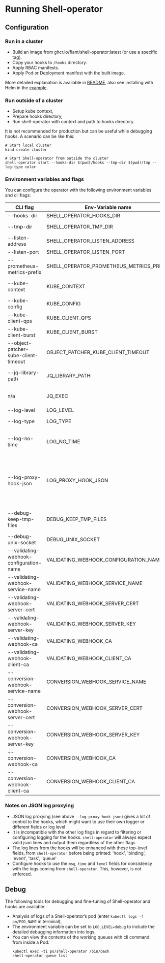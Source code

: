 # Running Shell-operator

## Configuration

### Run in a cluster

- Build an image from ghcr.io/flant/shell-operator:latest (or use a specific tag).
- Copy your hooks to `/hooks` directory.
- Apply RBAC manifests.
- Apply Pod or Deployment manifest with the built image.

More detailed explanation is available in [README](README.md#quickstart), also see installing with Helm in the [example](/examples/201-install-with-helm-chart).

### Run outside of a cluster

- Setup kube context,
- Prepare hooks directory,
- Run shell-operator with context and path to hooks directory.

It is not recommended for production but can be useful while debugging hooks. A scenario can be like this:

```
# Start local cluster
kind create cluster

# Start Shell-operator from outside the cluster
shell-operator start --hooks-dir $(pwd)/hooks --tmp-dir $(pwd)/tmp --log-type color

```

### Environment variables and flags

You can configure the operator with the following environment variables and cli flags:

| CLI flag                                | Env-Variable name                        | Default                                  | Description                                                                                                                                                                                                                                             |
|-----------------------------------------|------------------------------------------|------------------------------------------|---------------------------------------------------------------------------------------------------------------------------------------------------------------------------------------------------------------------------------------------------------|
| --hooks-dir                             | SHELL_OPERATOR_HOOKS_DIR                 | `""`                                     | A path to a hooks file structure                                                                                                                                                                                                                        |
| --tmp-dir                               | SHELL_OPERATOR_TMP_DIR                   | `"/tmp/shell-operator"`                  | A path to store temporary files with data for hooks                                                                                                                                                                                                     |
| --listen-address                        | SHELL_OPERATOR_LISTEN_ADDRESS            | `"0.0.0.0"`                              | Address to use for HTTP serving.                                                                                                                                                                                                                        |
| --listen-port                           | SHELL_OPERATOR_LISTEN_PORT               | `"9115"`                                 | Port to use for HTTP serving.                                                                                                                                                                                                                           |
| --prometheus-metrics-prefix             | SHELL_OPERATOR_PROMETHEUS_METRICS_PREFIX | `"shell_operator_"`                      | A prefix for metrics names.                                                                                                                                                                                                                             |
| --kube-context                          | KUBE_CONTEXT                             | `""`                                     | The name of the kubeconfig context to use. (as a `--context` flag of kubectl)                                                                                                                                                                           |
| --kube-config                           | KUBE_CONFIG                              | `""`                                     | Path to the kubeconfig file. (as a `$KUBECONFIG` for kubectl)                                                                                                                                                                                           |
| --kube-client-qps                       | KUBE_CLIENT_QPS                          | `5`                                      | QPS for rate limiter of k8s.io/client-go                                                                                                                                                                                                                |
| --kube-client-burst                     | KUBE_CLIENT_BURST                        | `10`                                     | burst for rate limiter of k8s.io/client-go                                                                                                                                                                                                              |
| --object-patcher-kube-client-timeout    | OBJECT_PATCHER_KUBE_CLIENT_TIMEOUT       | `10s`                                    | timeout for object patcher's requests to the Kubernetes API server                                                                                                                                                                                      |
| --jq-library-path                       | JQ_LIBRARY_PATH                          | `""`                                     | Prepend directory to the search list for jq modules (works as `jq -L`).                                                                                                                                                                                 |
| n/a                                     | JQ_EXEC                                  | `""`                                     | Set to `yes` to use jq as executable — it is more for **developing purposes**.                                                                                                                                                                          |
| --log-level                             | LOG_LEVEL                                | `"info"`                                 | Logging level: `debug`, `info`, `error`.                                                                                                                                                                                                                |
| --log-type                              | LOG_TYPE                                 | `"text"`                                 | Logging formatter type: `json`, `text` or `color`.                                                                                                                                                                                                      |
| --log-no-time                           | LOG_NO_TIME                              | `false`                                  | Disable timestamp logging if flag is present. Useful when output is redirected to logging system that already adds timestamps.                                                                                                                          |
| --log-proxy-hook-json                   | LOG_PROXY_HOOK_JSON                      | `false`                                  | Delegate hook stdout/ stderr JSON logging to the hooks and act as a proxy that adds some extra fields before just printing the output. **NOTE: It ignores `LOG_TYPE` for the output of the hooks; expects JSON lines to stdout/ stderr from the hooks** |
| --debug-keep-tmp-files                  | DEBUG_KEEP_TMP_FILES                     | `"no"`                                   | Set to `yes` to keep files in $SHELL_OPERATOR_TMP_DIR for debugging purposes. Note that it can generate many files.                                                                                                                                     |
| --debug-unix-socket                     | DEBUG_UNIX_SOCKET                        | `"/var/run/shell-operator/debug.socket"` | Path to the unix socket file for debugging purposes.                                                                                                                                                                                                    |
| --validating-webhook-configuration-name | VALIDATING_WEBHOOK_CONFIGURATION_NAME    | `"shell-operator-hooks"`                 | A name of a ValidatingWebhookConfiguration resource.                                                                                                                                                                                                    |
| --validating-webhook-service-name       | VALIDATING_WEBHOOK_SERVICE_NAME          | `"shell-operator-validating-svc"`        | A name of a service used in ValidatingWebhookConfiguration.                                                                                                                                                                                             |
| --validating-webhook-server-cert        | VALIDATING_WEBHOOK_SERVER_CERT           | `"/validating-certs/tls.crt"`            | A path to a server certificate for service used in ValidatingWebhookConfiguration.                                                                                                                                                                      |
| --validating-webhook-server-key         | VALIDATING_WEBHOOK_SERVER_KEY            | `"/validating-certs/tls.key"`            | A path to a server private key for service used in ValidatingWebhookConfiguration.                                                                                                                                                                      |
| --validating-webhook-ca                 | VALIDATING_WEBHOOK_CA                    | `"/validating-certs/ca.crt"`             | A path to a ca certificate for ValidatingWebhookConfiguration.                                                                                                                                                                                          |
| --validating-webhook-client-ca          | VALIDATING_WEBHOOK_CLIENT_CA             | []                                       | A path to a server certificate for ValidatingWebhookConfiguration.                                                                                                                                                                                      |
| --conversion-webhook-service-name       | CONVERSION_WEBHOOK_SERVICE_NAME          | `"shell-operator-conversion-svc"`        | A name of a service for clientConfig in CRD.                                                                                                                                                                                                            |
| --conversion-webhook-server-cert        | CONVERSION_WEBHOOK_SERVER_CERT           | `"/conversion-certs/tls.crt"`            | A path to a server certificate for clientConfig in CRD.                                                                                                                                                                                                 |
| --conversion-webhook-server-key         | CONVERSION_WEBHOOK_SERVER_KEY            | `"/conversion-certs/tls.key"`            | A path to a server private key for clientConfig in CRD.                                                                                                                                                                                                 |
| --conversion-webhook-ca                 | CONVERSION_WEBHOOK_CA                    | `"/conversion-certs/ca.crt"`             | A path to a ca certificate for clientConfig in CRD.                                                                                                                                                                                                     |
| --conversion-webhook-client-ca          | CONVERSION_WEBHOOK_CLIENT_CA             | []                                       | A path to a server certificate for CRD.spec.conversion.webhook.                                                                                                                                                                                         |


### Notes on JSON log proxying
* JSON log proxying (see above `--log-proxy-hook-json`) gives a lot of control to the hooks, which might want to use their own logger or different fields or log level
* It is incompatible with the other log flags in regard to filtering or configuring logging for the hooks. `shell-operator` will always expect valid json lines and output them regardless of the other flags
* The log lines from the hooks will be enhanced with these top-level fields, from `shell-operator` before being printed: 'hook', 'binding', 'event', 'task', 'queue'
* Configure hooks to use the `msg`, `time` and `level` fields for consistency with the logs coming from `shell-operator`. This, however, is not enforced.

## Debug

The following tools for debugging and fine-tuning of Shell-operator and hooks are available:

- Analysis of logs of a Shell-operator’s pod (enter `kubectl logs -f po/POD_NAME` in terminal),
- The environment variable can be set to `LOG_LEVEL=debug` to include the detailed debugging information into logs,
- You can view the contents of the working queues with cli command from inside a Pod:
   ```
   kubectl exec -ti po/shell-operator /bin/bash
   shell-operator queue list
   ```
